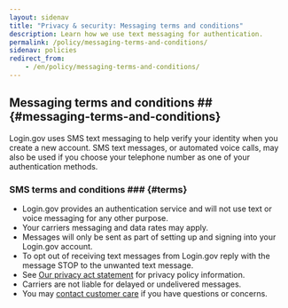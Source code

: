 ```yaml
---
layout: sidenav
title: "Privacy & security: Messaging terms and conditions"
description: Learn how we use text messaging for authentication.
permalink: /policy/messaging-terms-and-conditions/
sidenav: policies
redirect_from:
    - /en/policy/messaging-terms-and-conditions/
---
```

## Messaging terms and conditions ## {#messaging-terms-and-conditions}
 Login.gov uses SMS text messaging to help verify your identity when you create a new account. SMS text messages, or automated voice calls, may also be used if you choose your telephone number as one of your authentication methods.

### SMS terms and conditions ### {#terms}

* Login.gov provides an authentication service and will not use text or voice messaging for any other purpose.
* Your carriers messaging and data rates may apply.
* Messages will only be sent as part of setting up and signing into your Login.gov account.
* To opt out of receiving text messages from Login.gov reply with the message STOP to the unwanted text message.
* See [Our privacy act statement](/policy/our-privacy-act-statement/) for privacy policy information.
* Carriers are not liable for delayed or undelivered messages.
* You may [contact customer care](/contact/) if you have questions or concerns.
